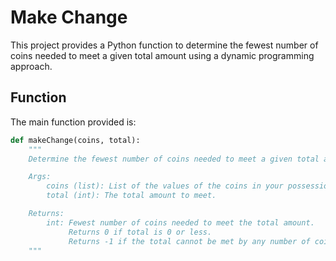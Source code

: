 # Make Change

This project provides a Python function to determine the fewest number of coins needed to meet a given total amount using a dynamic programming approach.

## Function

The main function provided is:

```python
def makeChange(coins, total):
    """
    Determine the fewest number of coins needed to meet a given total amount.

    Args:
        coins (list): List of the values of the coins in your possession.
        total (int): The total amount to meet.

    Returns:
        int: Fewest number of coins needed to meet the total amount.
             Returns 0 if total is 0 or less.
             Returns -1 if the total cannot be met by any number of coins.
    """
